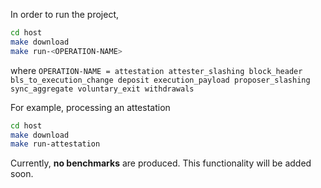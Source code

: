 In order to run the project,
```bash
cd host
make download
make run-<OPERATION-NAME>
```
where `OPERATION-NAME = attestation attester_slashing block_header bls_to_execution_change deposit execution_payload proposer_slashing sync_aggregate voluntary_exit withdrawals`

For example, processing an attestation
```bash
cd host
make download
make run-attestation
```

Currently, **no benchmarks** are produced. This functionality will be added soon.